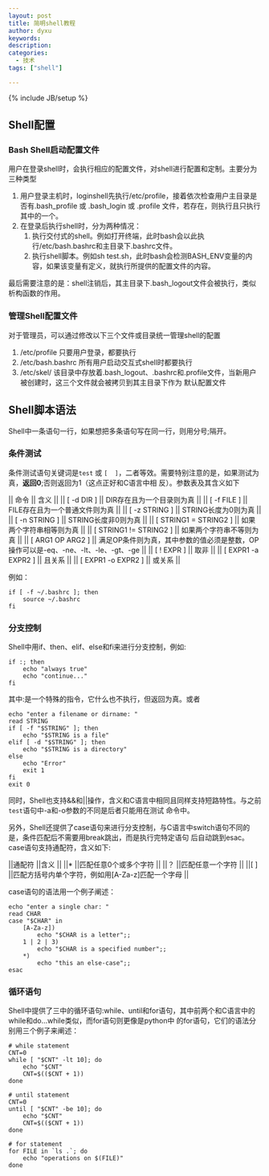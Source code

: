 ```yaml
---
layout: post
title: 简明shell教程
author: dyxu
keywords: 
description:
categories:
  - 技术
tags: ["shell"]

---
```

{% include JB/setup %}

## Shell配置

### Bash Shell启动配置文件

用户在登录shell时，会执行相应的配置文件，对shell进行配置和定制。主要分为三种类型

1. 用户登录主机时，loginshell先执行/etc/profile，接着依次检查用户主目录是否有.bash\_profile 或 .bash\_login 或 .profile
文件，若存在，则执行且只执行其中的一个。
2. 在登录后执行shell时，分为两种情况：
    1. 执行交付式的shell。例如打开终端，此时bash会以此执行/etc/bash.bashrc和主目录下.bashrc文件。
    2. 执行shell脚本。例如sh test.sh，此时bash会检测BASH_ENV变量的内容，如果该变量有定义，就执行所提供的配置文件的内容。

最后需要注意的是：shell注销后，其主目录下.bash_logout文件会被执行，类似析构函数的作用。

### 管理Shell配置文件

对于管理员，可以通过修改以下三个文件或目录统一管理shell的配置

1. /etc/profile 只要用户登录，都要执行
2. /etc/bash.bashrc 所有用户启动交互式shell时都要执行
3. /etc/skel/ 该目录中存放着.bash\_logout、.bashrc和.profile文件，当新用户被创建时，这三个文件就会被拷贝到其主目录下作为
默认配置文件

## Shell脚本语法

Shell中一条语句一行，如果想把多条语句写在同一行，则用分号;隔开。

### 条件测试

条件测试语句关键词是`test` 或 `[  ]`，二者等效。需要特别注意的是，如果测试为真，**返回0**;否则返回为1（这点正好和C语言中相
反）。参数表及其含义如下

|| 命令                   || 含义                            ||
|| [ -d DIR ]             || DIR存在且为一个目录则为真       ||
|| [ -f FILE ]            || FILE存在且为一个普通文件则为真  ||
|| [ -z STRING ]          || STRING长度为0则为真             ||
|| [ -n STRING ]          || STRING长度非0则为真             ||
|| [ STRING1 = STRING2 ]  || 如果两个字符串相等则为真        ||
|| [ STRING1 != STRING2 ] || 如果两个字符串不等则为真        ||
|| [ ARG1 OP ARG2 ]       || 满足OP条件则为真，其中参数的值必须是整数，OP操作可以是-eq、-ne、-lt、-le、-gt、-ge ||
|| [ ! EXPR ]             || 取非                            ||
|| [ EXPR1 -a EXPR2 ]     || 且关系                          ||
|| [ EXPR1 -o EXPR2 ]     || 或关系                          ||

例如：

    if [ -f ~/.bashrc ]; then
        source ~/.bashrc
    fi

### 分支控制

Shell中用if、then、elif、else和fi来进行分支控制，例如:

    if :; then
        echo "always true"
        echo "continue..."
    fi

其中:是一个特殊的指令，它什么也不执行，但返回为真。或者

    echo "enter a filename or dirname: "
    read STRING
    if [ -f "$STRING" ]; then
        echo "$STRING is a file"
    elif [ -d "$STRING" ]; then
        echo "$STRING is a directory"
    else
        echo "Error"
        exit 1
    fi
    exit 0

同时，Shell也支持&&和||操作，含义和C语言中相同且同样支持短路特性。与之前`test`语句中-a和-o参数的不同是后者只能用在测试
命令中。

另外，Shell还提供了case语句来进行分支控制，与C语言中switch语句不同的是，条件匹配后不需要用break跳出，而是执行完特定语句
后自动跳到esac。case语句支持通配符，含义如下:

||通配符 ||含义                  ||
||*      ||匹配任意0个或多个字符 ||
||？     ||匹配任意一个字符      ||
||[  ]  ||匹配方括号内单个字符，例如用[A-Za-z]匹配一个字母 ||

case语句的语法用一个例子阐述：

    echo "enter a single char: "
    read CHAR
    case "$CHAR" in
        [A-Za-z])
            echo "$CHAR is a letter";;
        1 | 2 | 3)
            echo "$CHAR is a specified number";;
        *)
            echo "this an else-case";;
    esac

### 循环语句

Shell中提供了三中的循环语句:while、until和for语句，其中前两个和C语言中的while和do...while类似，而for语句则更像是python中
的for语句，它们的语法分别用三个例子来阐述：

    # while statement
    CNT=0
    while [ "$CNT" -lt 10]; do
        echo "$CNT"
        CNT=$(($CNT + 1))
    done

    # until statement
    CNT=0
    until [ "$CNT" -be 10]; do
        echo "$CNT"
        CNT=$(($CNT + 1))
    done

    # for statement
    for FILE in `ls .`; do
        echo "operations on $(FILE)"
    done








